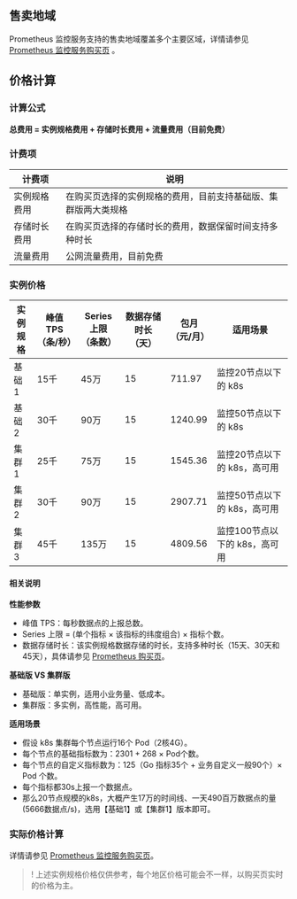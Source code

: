 ## 售卖地域 

Prometheus 监控服务支持的售卖地域覆盖多个主要区域，详情请参见 [Prometheus 监控服务购买页](https://buy.cloud.tencent.com/prometheus) 。


## 价格计算

### 计算公式
**总费用 = 实例规格费用 + 存储时长费用 + 流量费用（目前免费）**

### 计费项

|计费项|说明|
|-----|----|
|实例规格费用|在购买页选择的实例规格的费用，目前支持基础版、集群版两大类规格|
|存储时长费用|在购买页选择的存储时长的费用，数据保留时间支持多种时长|
|流量费用|公网流量费用，目前免费|

### 实例价格

| 实例<br>规格 | 峰值 <br>TPS（条/秒） | Series 上限<br>（条数） | 数据存储时长<br>（天） | <center>包月<br>（元/月）</center> | 适用场景                     |
| -------- | -------------- | ---------------- | ---------------- | ----------- | ---------------------------- |
| 基础1    | 15千           | 45万             | 15             | 711.97    | 监控20节点以下的  k8s          |
| 基础2    | 30千           | 90万             | 15             | 1240.99   | 监控50节点以下的 k8s          |
| 集群1    | 25千           | 75万             | 15             | 1545.36   | 监控20节点以下的 k8s，高可用  |
| 集群2    | 30千           | 90万             | 15             | 2907.71   | 监控50节点以下的 k8s，高可用  |
| 集群3    | 45千           | 135万            | 15             | <nobr>4809.56</nobr>   | 监控100节点以下的 k8s，高可用 |






#### 相关说明

**性能参数**
- 峰值 TPS：每秒数据点的上报总数。
- Series 上限 = (单个指标 × 该指标的纬度组合) × 指标个数。
- 数据存储时长：该实例规格数据存储的时长，支持多种时长（15天、30天和45天），具体请参见 [Prometheus 购买页](https://buy.cloud.tencent.com/prometheus)。


**基础版 VS 集群版**
- 基础版：单实例，适用小业务量、低成本。
- 集群版：多实例，高性能，高可用。

**适用场景**

- 假设 k8s 集群每个节点运行16个 Pod（2核4G）。
- 每个节点的基础指标数为：2301 + 268 × Pod个数。
- 每个节点的自定义指标数为：125（Go 指标35个 + 业务自定义一般90个）× Pod 个数。
- 每个指标都30s上报一个数据点。
- 那么20节点规模的k8s，大概产生17万的时间线、一天490百万数据点的量(5666数据点/s)，选用【基础1】或【集群1】版本即可。


### 实际价格计算

详情请参见 [ Prometheus 监控服务购买页](https://buy.cloud.tencent.com/prometheus)。

> ! 上述实例规格价格仅供参考，每个地区价格可能会不一样，以购买页实时的价格为主。
